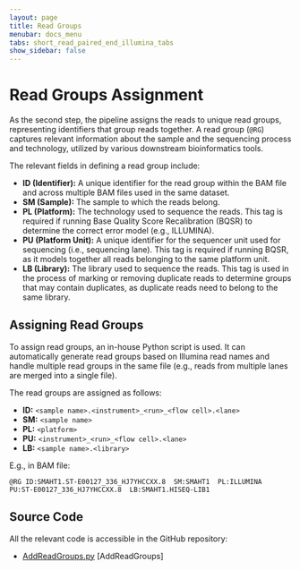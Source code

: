 ```yaml
---
layout: page
title: Read Groups
menubar: docs_menu
tabs: short_read_paired_end_illumina_tabs
show_sidebar: false
---
```


# Read Groups Assignment

As the second step, the pipeline assigns the reads to unique read groups, representing identifiers that group reads together. A read group (`@RG`) captures relevant information about the sample and the sequencing process and technology, utilized by various downstream bioinformatics tools.

The relevant fields in defining a read group include:

- **ID (Identifier):** A unique identifier for the read group within the BAM file and across multiple BAM files used in the same dataset.
- **SM (Sample):** The sample to which the reads belong.
- **PL (Platform):** The technology used to sequence the reads. This tag is required if running Base Quality Score Recalibration (BQSR) to determine the correct error model (e.g., ILLUMINA).
- **PU (Platform Unit):** A unique identifier for the sequencer unit used for sequencing (i.e., sequencing lane). This tag is required if running BQSR, as it models together all reads belonging to the same platform unit.
- **LB (Library):** The library used to sequence the reads. This tag is used in the process of marking or removing duplicate reads to determine groups that may contain duplicates, as duplicate reads need to belong to the same library.

## Assigning Read Groups

To assign read groups, an in-house Python script is used. It can automatically generate read groups based on Illumina read names and handle multiple read groups in the same file (e.g., reads from multiple lanes are merged into a single file).

The read groups are assigned as follows:

- **ID:** `<sample name>.<instrument>_<run>_<flow cell>.<lane>`
- **SM:** `<sample name>`
- **PL:** `<platform>`
- **PU:** `<instrument>_<run>_<flow cell>.<lane>`
- **LB:** `<sample name>.<library>`

E.g., in BAM file:

```text
@RG ID:SMAHT1.ST-E00127_336_HJ7YHCCXX.8  SM:SMAHT1  PL:ILLUMINA  PU:ST-E00127_336_HJ7YHCCXX.8  LB:SMAHT1.HISEQ-LIB1
```

## Source Code

All the relevant code is accessible in the GitHub repository:

  - [AddReadGroups.py](https://github.com/smaht-dac/pipelines-scripts/blob/main/processing_scripts/AddReadGroups.py) [AddReadGroups]
